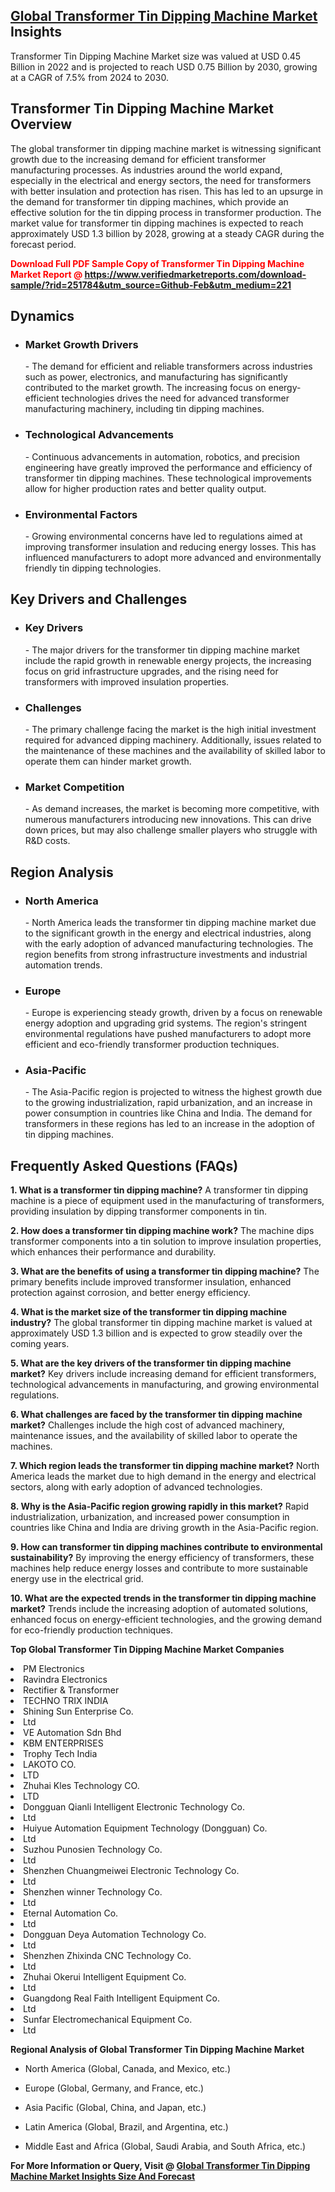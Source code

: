 <h2><a href="https://www.verifiedmarketreports.com/download-sample/?rid=251784&amp;utm_source=Github&amp;utm_medium=221" target="_blank">Global Transformer Tin Dipping Machine Market</a> Insights</h2><p>Transformer Tin Dipping Machine Market size was valued at USD 0.45 Billion in 2022 and is projected to reach USD 0.75 Billion by 2030, growing at a CAGR of 7.5% from 2024 to 2030.</p><p> <h2>Transformer Tin Dipping Machine Market Overview</h2> <p>The global transformer tin dipping machine market is witnessing significant growth due to the increasing demand for efficient transformer manufacturing processes. As industries around the world expand, especially in the electrical and energy sectors, the need for transformers with better insulation and protection has risen. This has led to an upsurge in the demand for transformer tin dipping machines, which provide an effective solution for the tin dipping process in transformer production. The market value for transformer tin dipping machines is expected to reach approximately USD 1.3 billion by 2028, growing at a steady CAGR during the forecast period.</p> <p><strong><p><span class=""><span style="color: #ff0000;"><strong>Download Full PDF Sample Copy of Transformer Tin Dipping Machine Market Report</strong> @ </span><a href="https://www.verifiedmarketreports.com/download-sample/?rid=251784&amp;utm_source=Github-Feb&amp;utm_medium=221" target="_blank">https://www.verifiedmarketreports.com/download-sample/?rid=251784&amp;utm_source=Github-Feb&amp;utm_medium=221</a></span></p></strong></p> <h2>Dynamics</h2> <ul> <li><h3>Market Growth Drivers</h3> - The demand for efficient and reliable transformers across industries such as power, electronics, and manufacturing has significantly contributed to the market growth. The increasing focus on energy-efficient technologies drives the need for advanced transformer manufacturing machinery, including tin dipping machines.</li> <li><h3>Technological Advancements</h3> - Continuous advancements in automation, robotics, and precision engineering have greatly improved the performance and efficiency of transformer tin dipping machines. These technological improvements allow for higher production rates and better quality output.</li> <li><h3>Environmental Factors</h3> - Growing environmental concerns have led to regulations aimed at improving transformer insulation and reducing energy losses. This has influenced manufacturers to adopt more advanced and environmentally friendly tin dipping technologies.</li> </ul> <h2>Key Drivers and Challenges</h2> <ul> <li><h3>Key Drivers</h3> - The major drivers for the transformer tin dipping machine market include the rapid growth in renewable energy projects, the increasing focus on grid infrastructure upgrades, and the rising need for transformers with improved insulation properties.</li> <li><h3>Challenges</h3> - The primary challenge facing the market is the high initial investment required for advanced dipping machinery. Additionally, issues related to the maintenance of these machines and the availability of skilled labor to operate them can hinder market growth.</li> <li><h3>Market Competition</h3> - As demand increases, the market is becoming more competitive, with numerous manufacturers introducing new innovations. This can drive down prices, but may also challenge smaller players who struggle with R&D costs.</li> </ul> <h2>Region Analysis</h2> <ul> <li><h3>North America</h3> - North America leads the transformer tin dipping machine market due to the significant growth in the energy and electrical industries, along with the early adoption of advanced manufacturing technologies. The region benefits from strong infrastructure investments and industrial automation trends.</li> <li><h3>Europe</h3> - Europe is experiencing steady growth, driven by a focus on renewable energy adoption and upgrading grid systems. The region's stringent environmental regulations have pushed manufacturers to adopt more efficient and eco-friendly transformer production techniques.</li> <li><h3>Asia-Pacific</h3> - The Asia-Pacific region is projected to witness the highest growth due to the growing industrialization, rapid urbanization, and an increase in power consumption in countries like China and India. The demand for transformers in these regions has led to an increase in the adoption of tin dipping machines.</li> </ul> <h2>Frequently Asked Questions (FAQs)</h2> <p><strong>1. What is a transformer tin dipping machine?</strong> A transformer tin dipping machine is a piece of equipment used in the manufacturing of transformers, providing insulation by dipping transformer components in tin.</p> <p><strong>2. How does a transformer tin dipping machine work?</strong> The machine dips transformer components into a tin solution to improve insulation properties, which enhances their performance and durability.</p> <p><strong>3. What are the benefits of using a transformer tin dipping machine?</strong> The primary benefits include improved transformer insulation, enhanced protection against corrosion, and better energy efficiency.</p> <p><strong>4. What is the market size of the transformer tin dipping machine industry?</strong> The global transformer tin dipping machine market is valued at approximately USD 1.3 billion and is expected to grow steadily over the coming years.</p> <p><strong>5. What are the key drivers of the transformer tin dipping machine market?</strong> Key drivers include increasing demand for efficient transformers, technological advancements in manufacturing, and growing environmental regulations.</p> <p><strong>6. What challenges are faced by the transformer tin dipping machine market?</strong> Challenges include the high cost of advanced machinery, maintenance issues, and the availability of skilled labor to operate the machines.</p> <p><strong>7. Which region leads the transformer tin dipping machine market?</strong> North America leads the market due to high demand in the energy and electrical sectors, along with early adoption of advanced technologies.</p> <p><strong>8. Why is the Asia-Pacific region growing rapidly in this market?</strong> Rapid industrialization, urbanization, and increased power consumption in countries like China and India are driving growth in the Asia-Pacific region.</p> <p><strong>9. How can transformer tin dipping machines contribute to environmental sustainability?</strong> By improving the energy efficiency of transformers, these machines help reduce energy losses and contribute to more sustainable energy use in the electrical grid.</p> <p><strong>10. What are the expected trends in the transformer tin dipping machine market?</strong> Trends include the increasing adoption of automated solutions, enhanced focus on energy-efficient technologies, and the growing demand for eco-friendly production techniques.</p> </p><p><strong>Top Global Transformer Tin Dipping Machine Market Companies</strong></p><div data-test-id=""><p><li>PM Electronics</li><li> Ravindra Electronics</li><li> Rectifier & Transformer</li><li> TECHNO TRIX INDIA</li><li> Shining Sun Enterprise Co.</li><li> Ltd</li><li> VE Automation Sdn Bhd</li><li> KBM ENTERPRISES</li><li> Trophy Tech India</li><li> LAKOTO CO.</li><li> LTD</li><li> Zhuhai Kles Technology CO.</li><li>LTD</li><li> Dongguan Qianli Intelligent Electronic Technology Co.</li><li> Ltd</li><li> Huiyue Automation Equipment Technology (Dongguan) Co.</li><li> Ltd</li><li> Suzhou Punosien Technology Co.</li><li> Ltd</li><li> Shenzhen Chuangmeiwei Electronic Technology Co.</li><li> Ltd</li><li> Shenzhen winner Technology Co.</li><li> Ltd</li><li> Eternal Automation Co.</li><li>Ltd</li><li> Dongguan Deya Automation Technology Co.</li><li> Ltd</li><li> Shenzhen Zhixinda CNC Technology Co.</li><li> Ltd</li><li> Zhuhai Okerui Intelligent Equipment Co.</li><li> Ltd</li><li> Guangdong Real Faith Intelligent Equipment Co.</li><li>Ltd</li><li> Sunfar Electromechanical Equipment Co.</li><li>Ltd</li></p><div><strong>Regional Analysis of&nbsp;Global Transformer Tin Dipping Machine Market</strong></div><ul><li dir="ltr"><p dir="ltr">North America&nbsp;(Global, Canada, and Mexico, etc.)</p></li><li dir="ltr"><p dir="ltr">Europe (Global, Germany, and France, etc.)</p></li><li dir="ltr"><p dir="ltr">Asia Pacific&nbsp;(Global, China, and Japan, etc.)</p></li><li dir="ltr"><p dir="ltr">Latin America&nbsp;(Global, Brazil, and Argentina, etc.)</p></li><li dir="ltr">Middle East and Africa&nbsp;(Global, Saudi Arabia, and South Africa, etc.)</li></ul><p><strong>For More Information or Query, Visit @&nbsp;</strong><strong><a href="https://www.verifiedmarketreports.com/product/transformer-tin-dipping-machine-market/?utm_source=Github&amp;utm_medium=221" target="_blank">Global Transformer Tin Dipping Machine Market Insights Size And Forecast</a></strong></p></div>
